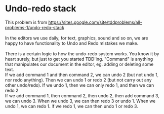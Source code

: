 # Undo-redo stack
This problem is from https://sites.google.com/site/tddproblems/all-problems-1/undo-redo-stack</br>
</br>
In the editors we use daily, for text, graphics, sound and so on, we are happy to have functionality to Undo and Redo mistakes we make.</br>
</br>
There is a certain logic to how the undo-redo system works. You know it by heart surely, but just to get you started TDD'ing. "Command" is anything that manipulates our document in the editor, eg. adding or deleting some text.</br>
If we add command 1 and then command 2, we can undo 2 (but not undo 1, nor redo anything). Then we can undo 1 or redo 2 (but not carry out any other undo/redo). If we undo 1, then we can only redo 1, and then we can redo 2</br>
If we add command 1, then command 2, then undo 2, then add command 3, we can undo 3. When we undo 3, we can then redo 3 or undo 1. When we undo 1, we can redo 1. If we redo 1, we can then undo 1 or redo 3.</br>